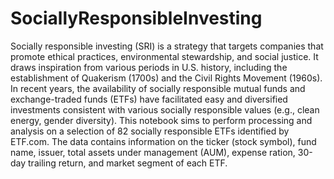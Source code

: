 # SociallyResponsibleInvesting

Socially responsible investing (SRI) is a strategy that targets companies that promote ethical practices, environmental stewardship, and social justice. It draws inspiration from various periods in U.S. history, including the establishment of Quakerism (1700s) and the Civil Rights Movement (1960s). In recent years, the availability of socially responsible mutual funds and exchange-traded funds (ETFs) have facilitated easy and diversified investments consistent with various socially responsible values (e.g., clean energy, gender diversity). This notebook sims to perform processing and analysis on a selection of 82 socially responsible ETFs identified by ETF.com. The data contains information on the ticker (stock symbol), fund name, issuer, total assets under management (AUM), expense ration, 30-day trailing return, and market segment of each ETF.
